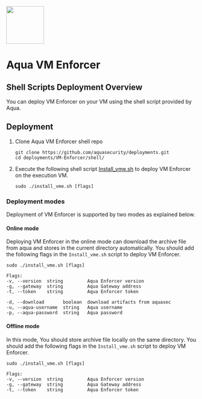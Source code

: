 <img src="https://avatars3.githubusercontent.com/u/12783832?s=200&v=4" height="100" width="100" />

# Aqua VM Enforcer

## Shell Scripts Deployment Overview

You can deploy VM Enforcer on your VM using the shell script provided by Aqua.

## Deployment

1. Clone Aqua VM Enforcer shell repo

    ```shell
    git clone https://github.com/aquasecurity/deployments.git
    cd deployments/VM-Enforcer/shell/
    ```

2. Execute the following shell script [Install_vme.sh](./Install_vme.sh) to deploy VM Enforcer on the execution VM.

    ```shell
    sudo ./install_vme.sh [flags]
    ```

### Deployment modes

Deployment of VM Enforcer is supported by two modes as explained below.

#### Online mode

Deploying VM Enforcer in the online mode can download the archive file from aqua and stores in the current directory automatically. You should add the following flags in the `Install_vme.sh` script to deploy VM Enforcer.

```shell
sudo ./install_vme.sh [flags]

Flags:
-v, --version  string         Aqua Enforcer version
-g, --gateway  string         Aqua Gateway address
-t, --token    string         Aqua Enforcer token

-d, --download	     boolean  download artifacts from aquasec
-u, --aqua-username  string	  Aqua username
-p, --aqua-password  string	  Aqua password
```

#### Offline mode

In this mode, You should store archive file locally on the same directory. You should add the following flags in the `Install_vme.sh` script to deploy VM Enforcer.

```shell
sudo ./install_vme.sh [flags]

Flags:
-v, --version  string         Aqua Enforcer version
-g, --gateway  string         Aqua Gateway address
-t, --token    string         Aqua Enforcer token
```
